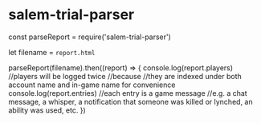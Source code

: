 # salem-trial-parser

const parseReport = require('salem-trial-parser')

let filename = `report.html`

parseReport(filename).then((report) => {
    console.log(report.players)
    //players will be logged twice
    //because
    //they are indexed under both account name and in-game name for convenience
    console.log(report.entries)
    //each entry is a game message
    //e.g. a chat message, a whisper, a notification that someone was killed or lynched, an ability was used, etc.
})
